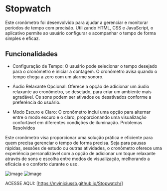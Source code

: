 <h1>Stopwatch</h1>

Este cronômetro foi desenvolvido para ajudar a gerenciar e monitorar períodos de tempo com precisão. Utilizando HTML, CSS e JavaScript, o aplicativo permite ao usuário configurar e acompanhar o tempo de forma simples e eficaz.

<h2>Funcionalidades</h2>

 - Configuração de Tempo: O usuário pode selecionar o tempo desejado para o cronômetro e iniciar a contagem. O cronômetro avisa quando o tempo chega a zero com um alarme sonoro.

 - Áudio Relaxante Opcional: Oferece a opção de adicionar um áudio relaxante ao cronômetro, se desejado, para criar um ambiente mais agradável. Os sons podem ser ativados ou desativados conforme a preferência do usuário.

 - Modo Escuro e Claro: O cronômetro inclui uma opção para alternar entre o modo escuro e o claro, proporcionando uma visualização confortável em diferentes condições de iluminação.
Problemas Resolvidos

Este cronômetro visa proporcionar uma solução prática e eficiente para quem precisa gerenciar o tempo de forma precisa. Seja para pausas rápidas, sessões de estudo ou outras atividades, o cronômetro oferece uma experiência personalizável com a opção de adicionar um toque relaxante através de sons e escolha entre modos de visualização, melhorando a eficácia e o conforto durante o uso.

![image](https://github.com/mviniciussb/Focus-Timer/assets/108037526/eb1d62e4-738c-45e8-bbb7-a7a023ab193c)
![image](https://github.com/mviniciussb/Focus-Timer/assets/108037526/8bbf3e31-b60b-4e86-84dc-d14c238fbd5e)

ACESSE AQUI: [https://mviniciussb.github.io/Stopwatch/]
